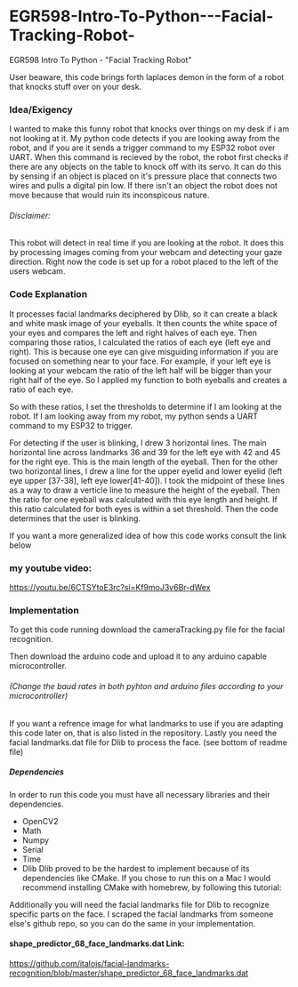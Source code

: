 # EGR598-Intro-To-Python---Facial-Tracking-Robot-
EGR598 Intro To Python - "Facial Tracking Robot"

User beaware, this code brings forth laplaces demon in the form of a robot that knocks stuff over on your desk.

### Idea/Exigency
I wanted to make this funny robot that knocks over things on my desk if i am not looking at it. My python code detects if you are looking away from the robot, and if you are it sends a trigger command to my ESP32 robot over UART. When this command is recieved by the robot, the robot first checks if there are any objects on the table to knock off with its servo. It can do this by sensing if an object is placed on it's pressure place that connects two wires and pulls a digital pin low. If there isn't an object the robot does not move because that would ruin its inconspicous nature.

###### Disclaimer:
This robot will detect in real time if you are looking at the robot. It does this by processing images coming from your webcam and detecting your gaze direction. Right now the code is set up for a robot placed to the left of the users webcam. 

### Code Explanation
It processes facial landmarks deciphered by Dlib, so it can create a black and white mask image of your eyeballs. It then counts the white space of your eyes and compares the left and right halves of each eye. Then comparing those ratios, I calculated the ratios of each eye (left eye and right). This is because one eye can give misguiding information if you are focused on something near to your face. For example, if your left eye is looking at your webcam the ratio of the left half will be bigger than your right half of the eye. So I applied my function to both eyeballs and creates a ratio of each eye.

So with these ratios, I set the thresholds to determine if I am looking at the robot. If I am looking away from my robot, my python sends a UART command to my ESP32 to trigger.

For detecting if the user is blinking, I drew 3 horizontal lines. The main horizontal line across landmarks 36 and 39 for the left eye with 42 and 45 for the right eye. This is the main length of the eyeball. Then for the other two horizontal lines, I drew a line for the upper eyelid and lower eyelid (left eye upper [37-38], left eye lower[41-40]). I took the midpoint of these lines as a way to draw a verticle line to measure the height of the eyeball. Then the ratio for one eyeball was calculated with this eye length and height. If this ratio calculated for both eyes is within a set threshold. Then the code determines that the user is blinking. 


If you want a more generalized idea of how this code works consult the link below 
### my youtube video:
https://youtu.be/6CTSYtoE3rc?si=Kf9moJ3v6Br-dWex

### Implementation
To get this code running download the cameraTracking.py file for the facial recognition.

Then download the arduino code and upload it to any arduino capable microcontroller.
###### (Change the baud rates in both pyhton and arduino files according to your microcontroller)
If you want a refrence image for what landmarks to use if you are adapting this code later on, that is also listed in the repository.
Lastly you need the facial landmarks.dat file for Dlib to process the face. (see bottom of readme file)

##### Dependencies
In order to run this code you must have all necessary libraries and their dependencies.
- OpenCV2
- Math
- Numpy
- Serial
- Time
- Dlib
  Dlib proved to be the hardest to implement because of its dependencies like CMake.
If you chose to run this on a Mac I would recommend installing CMake with homebrew, by following this tutorial:


Additionally you will need the facial landmarks file for Dlib to recognize specific parts on the face.
I scraped the facial landmarks from someone else's github repo, so you can do the same in your implementation.

#### shape_predictor_68_face_landmarks.dat Link:
https://github.com/italojs/facial-landmarks-recognition/blob/master/shape_predictor_68_face_landmarks.dat

